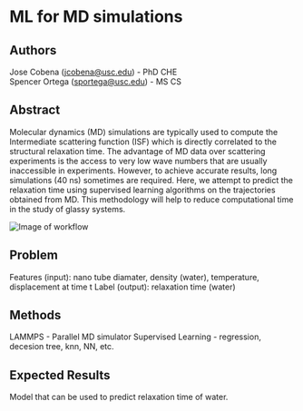 # ML for MD simulations
  
## Authors
Jose Cobena (jcobena@usc.edu) - PhD CHE  
Spencer Ortega (sportega@usc.edu) - MS CS 

## Abstract
Molecular dynamics (MD) simulations are typically used to compute the Intermediate scattering function (ISF) which is directly correlated to the structural relaxation time. The advantage of MD data over scattering experiments is the access to very low wave numbers that are usually inaccessible in experiments. However, to achieve accurate results, long simulations (40 ns) sometimes are required. Here, we attempt to predict the relaxation time using supervised learning algorithms on the trajectories obtained from MD. This methodology will help to reduce computational time in the study of glassy systems.

![Image of workflow](https://github.com/spencer-ortega/cs653-final/blob/master/images/workflow.jpg)
  
## Problem
Features (input): nano tube diamater, density (water), temperature, displacement at time t
Label (output): relaxation time (water)

## Methods
LAMMPS - Parallel MD simulator
Supervised Learning - regression, decesion tree, knn, NN, etc. 

## Expected Results
Model that can be used to predict relaxation time of water.  
